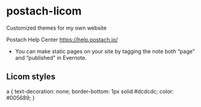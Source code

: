 # postach-licom
 Customized themes for my own website

Postach Help Center
https://help.postach.io/

* You can make static pages on your site by tagging the note both “page" and “published" in Evernote.

## Licom styles

a {
  text-decoration: none;
  border-bottom: 1px solid #dcdcdc;
  color: #005689;
}

